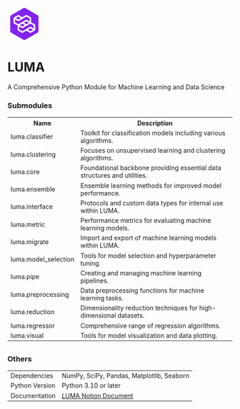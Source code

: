 <!DOCTYPE html>
<html>
    <body>
        <a href="https://lumerico284.notion.site/lumerico284/LUMA-76330376b0e64cc1b95874c469aeb327">
            <img src="https://github.com/ChanLumerico/LUMA/raw/main/others/luma.png" alt="logo" width="75" height="75">
        </a>
        <h1 class="main-title">LUMA</h1>
        <p class="subtitle">A Comprehensive Python Module for Machine Learning and Data Science</p>
        <div class="module">
            <h3 class="module-header">Submodules</h3>
            <table>
                <tr>
                    <th>Name</th>
                    <th>Description</th>
                </tr>
                <tr>
                    <td>luma.classifier</td>
                    <td>Toolkit for classification models including various algorithms.</td>
                </tr>
                <tr>
                    <td>luma.clustering</td>
                    <td>Focuses on unsupervised learning and clustering algorithms.</td>
                </tr>
                <tr>
                    <td>luma.core</td>
                    <td>Foundational backbone providing essential data structures and utilities.</td>
                </tr>
                <tr>
                    <td>luma.ensemble</td>
                    <td>Ensemble learning methods for improved model performance.</td>
                </tr>
                <tr>
                    <td>luma.interface</td>
                    <td>Protocols and custom data types for internal use within LUMA.</td>
                </tr>
                <tr>
                    <td>luma.metric</td>
                    <td>Performance metrics for evaluating machine learning models.</td>
                </tr>
                <tr>
                    <td>luma.migrate</td>
                    <td>Import and export of machine learning models within LUMA.</td>
                </tr>
                <tr>
                    <td>luma.model_selection</td>
                    <td>Tools for model selection and hyperparameter tuning.</td>
                </tr>
                <tr>
                    <td>luma.pipe</td>
                    <td>Creating and managing machine learning pipelines.</td>
                </tr>
                <tr>
                    <td>luma.preprocessing</td>
                    <td>Data preprocessing functions for machine learning tasks.</td>
                </tr>
                <tr>
                    <td>luma.reduction</td>
                    <td>Dimensionality reduction techniques for high-dimensional datasets.</td>
                </tr>
                <tr>
                    <td>luma.regressor</td>
                    <td>Comprehensive range of regression algorithms.</td>
                </tr>
                <tr>
                    <td>luma.visual</td>
                    <td>Tools for model visualization and data plotting.</td>
                </tr>
            </table>
        </div>
        <h2></h2>
        <div class="info">
            <h3 class="info-header">Others</h3>
            <table>
                <tr>
                    <td>Dependencies</td>
                    <td>NumPy, SciPy, Pandas, Matplotlib, Seaborn</td>
                </tr>
                <tr>
                    <td>Python Version</td>
                    <td>Python 3.10 or later</td>
                </tr>
                <tr>
                    <td>Documentation</td>
                    <td>
                        <a href="https://lumerico284.notion.site/LUMA-76330376b0e64cc1b95874c469aeb327?pvs=4">LUMA Notion Document</a>
                    </td>
                </tr>
            </table>
        </div>
    </body>
</html>
